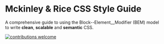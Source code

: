 # Mckinley & Rice CSS Style Guide

A comprehensive guide to using the Block--Element__Modifier (BEM) model to write __clean__, __scalable__ and __semantic__ CSS.

[![contributions welcome](https://img.shields.io/badge/contributions-welcome-brightgreen.svg?style=flat)](https://github.com/dwyl/esta/issues)